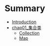 # Summary

* [Introduction](README.md)
* [chap01\_集合类](/chap01_集合类/README.md)
  * [Collection](/chap01_集合类/Collection/README.md)
  * [Map](/chap01_集合类/Map/README.md)



